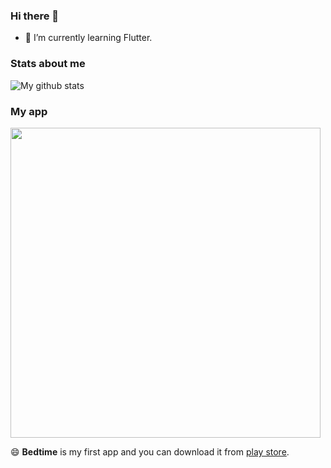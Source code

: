 ### Hi there 👋
- 🌱 I’m currently learning Flutter.


### Stats about me
![My github stats](https://github-readme-stats.vercel.app/api?username=jja08111&count_private=true&&theme=nightowl&title_color=e2be9d&icon_color=66dbce&text_color=cfcfcf&bg_color=242424&show_icons=true)

### My app 
<img src="https://user-images.githubusercontent.com/57604817/117239983-caf8c700-ae6a-11eb-88ec-f456b582d640.png" width="496">

😄 **Bedtime** is my first app and you can download it from [play store](https://play.google.com/store/apps/details?id=io.github.jja08111.good_night_app). 

<!--
**jja08111/jja08111** is a ✨ _special_ ✨ repository because its `README.md` (this file) appears on your GitHub profile.

Here are some ideas to get you started:

- 🔭 I’m currently working on ...
- 👯 I’m looking to collaborate on ...
- 🤔 I’m looking for help with ...
- 💬 Ask me about ...
- 📫 How to reach me: ...
- 😄 Pronouns: ...
- ⚡ Fun fact: ...
-->
